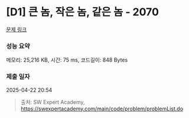 # [D1] 큰 놈, 작은 놈, 같은 놈 - 2070 

[문제 링크](https://swexpertacademy.com/main/code/problem/problemDetail.do?contestProbId=AV5QQ6qqA40DFAUq) 

### 성능 요약

메모리: 25,216 KB, 시간: 75 ms, 코드길이: 848 Bytes

### 제출 일자

2025-04-22 20:54



> 출처: SW Expert Academy, https://swexpertacademy.com/main/code/problem/problemList.do